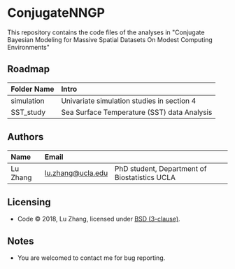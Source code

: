 # ConjugateNNGP
This repository contains the code files of the analyses in "Conjugate Bayesian Modeling for Massive Spatial Datasets On Modest Computing Environments"

Roadmap
---------
|Folder Name |     Intro            |
|:------ |:----------- |
|simulation| Univariate simulation studies in section 4|
|SST_study| Sea Surface Temperature (SST) data Analysis |

Authors
---------
| Name   | Email       |              |
|:------ |:----------- | :----------- |
| Lu Zhang | lu.zhang@ucla.edu        | PhD student, Department of Biostatistics UCLA  |


Licensing
---------
* Code &copy; 2018, Lu Zhang, licensed under [BSD (3-clause)](https://opensource.org/licenses/BSD-3-Clause).

Notes
---------
* You are welcomed to contact me for bug reporting.
